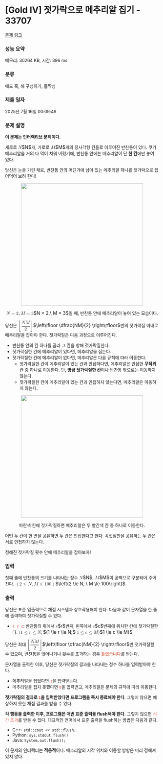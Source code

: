# [Gold IV] 젓가락으로 메추리알 집기 - 33707 

[문제 링크](https://www.acmicpc.net/problem/33707) 

### 성능 요약

메모리: 30264 KB, 시간: 396 ms

### 분류

애드 혹, 해 구성하기, 홀짝성

### 제출 일자

2025년 7월 16일 00:09:49

### 문제 설명

<p><strong>이 문제는 인터랙티브 문제이다.</strong></p>

<p>세로로 <mjx-container class="MathJax" jax="CHTML" style="font-size: 109%; position: relative;"><mjx-math class="MJX-TEX" aria-hidden="true"><mjx-mi class="mjx-i"><mjx-c class="mjx-c1D441 TEX-I"></mjx-c></mjx-mi></mjx-math><mjx-assistive-mml unselectable="on" display="inline"><math xmlns="http://www.w3.org/1998/Math/MathML"><mi>N</mi></math></mjx-assistive-mml><span aria-hidden="true" class="no-mathjax mjx-copytext">$N$</span></mjx-container>개, 가로로 <mjx-container class="MathJax" jax="CHTML" style="font-size: 109%; position: relative;"><mjx-math class="MJX-TEX" aria-hidden="true"><mjx-mi class="mjx-i"><mjx-c class="mjx-c1D440 TEX-I"></mjx-c></mjx-mi></mjx-math><mjx-assistive-mml unselectable="on" display="inline"><math xmlns="http://www.w3.org/1998/Math/MathML"><mi>M</mi></math></mjx-assistive-mml><span aria-hidden="true" class="no-mathjax mjx-copytext">$M$</span></mjx-container>개의 정사각형 칸들로 이루어진 반찬통이 있다. 쿠가 메추리알을 거의 다 먹어 치워 버렸기에, 반찬통 안에는 메추리알이 단 <strong>한 칸</strong>에만 놓여 있다.</p>

<p>당신은 눈을 가린 채로, 반찬통 안의 어딘가에 남아 있는 메추리알 하나를 젓가락으로 집어먹어 보려 한다! </p>

<p style="text-align: center;"><img alt="" src="https://upload.acmicpc.net/e721f27d-21ea-407d-8f52-30baf0dd9a21/-/preview/" style="width: 400px;"></p>

<p style="text-align: center;"><mjx-container class="MathJax" jax="CHTML" style="font-size: 109%; position: relative;"> <mjx-math class="MJX-TEX" aria-hidden="true"><mjx-mi class="mjx-i"><mjx-c class="mjx-c1D441 TEX-I"></mjx-c></mjx-mi><mjx-mo class="mjx-n" space="4"><mjx-c class="mjx-c3D"></mjx-c></mjx-mo><mjx-mn class="mjx-n" space="4"><mjx-c class="mjx-c32"></mjx-c></mjx-mn><mjx-mo class="mjx-n"><mjx-c class="mjx-c2C"></mjx-c></mjx-mo><mjx-mtext class="mjx-n" space="2"><mjx-c class="mjx-cA0"></mjx-c></mjx-mtext><mjx-mi class="mjx-i"><mjx-c class="mjx-c1D440 TEX-I"></mjx-c></mjx-mi><mjx-mo class="mjx-n" space="4"><mjx-c class="mjx-c3D"></mjx-c></mjx-mo><mjx-mn class="mjx-n" space="4"><mjx-c class="mjx-c33"></mjx-c></mjx-mn></mjx-math><mjx-assistive-mml unselectable="on" display="inline"><math xmlns="http://www.w3.org/1998/Math/MathML"><mi>N</mi><mo>=</mo><mn>2</mn><mo>,</mo><mtext> </mtext><mi>M</mi><mo>=</mo><mn>3</mn></math></mjx-assistive-mml><span aria-hidden="true" class="no-mathjax mjx-copytext">$N = 2,\ M = 3$</span></mjx-container>일 때, 반찬통 안에 메추리알이 놓여 있는 모습이다.</p>

<p>당신은 <mjx-container class="MathJax" jax="CHTML" style="font-size: 109%; position: relative;"><mjx-math class="MJX-TEX" aria-hidden="true"><mjx-mrow><mjx-mo class="mjx-s3"><mjx-c class="mjx-c230A TEX-S3"></mjx-c></mjx-mo><mjx-mstyle><mjx-mfrac><mjx-frac type="d"><mjx-num><mjx-nstrut type="d"></mjx-nstrut><mjx-mrow><mjx-mi class="mjx-i"><mjx-c class="mjx-c1D441 TEX-I"></mjx-c></mjx-mi><mjx-mi class="mjx-i"><mjx-c class="mjx-c1D440 TEX-I"></mjx-c></mjx-mi></mjx-mrow></mjx-num><mjx-dbox><mjx-dtable><mjx-line type="d"></mjx-line><mjx-row><mjx-den><mjx-dstrut type="d"></mjx-dstrut><mjx-mn class="mjx-n"><mjx-c class="mjx-c32"></mjx-c></mjx-mn></mjx-den></mjx-row></mjx-dtable></mjx-dbox></mjx-frac></mjx-mfrac></mjx-mstyle><mjx-mo class="mjx-s3"><mjx-c class="mjx-c230B TEX-S3"></mjx-c></mjx-mo></mjx-mrow></mjx-math><mjx-assistive-mml unselectable="on" display="inline"><math xmlns="http://www.w3.org/1998/Math/MathML"><mrow data-mjx-texclass="INNER"><mo data-mjx-texclass="OPEN">⌊</mo><mstyle displaystyle="true" scriptlevel="0"><mfrac><mrow><mi>N</mi><mi>M</mi></mrow><mn>2</mn></mfrac></mstyle><mo data-mjx-texclass="CLOSE">⌋</mo></mrow></math></mjx-assistive-mml><span aria-hidden="true" class="no-mathjax mjx-copytext">$\left\lfloor \dfrac{NM}{2} \right\rfloor$</span></mjx-container>번의 젓가락질 이내로 메추리알을 잡아야 한다. 젓가락질은 다음 과정으로 이루어진다.</p>

<ul>
	<li>반찬통 안의 칸 하나를 골라 그 칸을 향해 젓가락질한다.</li>
	<li>젓가락질한 칸에 메추리알이 있다면, 메추리알을 집는다.</li>
	<li>젓가락질한 칸에 메추리알이 없다면, 메추리알은 다음 규칙에 따라 이동한다.
	<ul>
		<li>젓가락질한 칸이 메추리알이 있는 칸과 인접하다면, 메추리알은 인접한 <strong>무작위</strong> 칸 중 하나로 이동한다. 단, <strong>방금 젓가락질한 칸</strong>이나 반찬통 밖으로는 이동하지 않는다.</li>
		<li>젓가락질한 칸이 메추리알이 있는 칸과 인접하지 않는다면, 메추리알은 이동하지 않는다.</li>
	</ul>
	</li>
</ul>

<p style="text-align: center;"><img alt="" src="https://upload.acmicpc.net/3711e25c-4416-457f-8c91-eb160e5e92ba/-/crop/836x405/47,47/-/preview/" style="width: 400px;"></p>

<p style="text-align: center;">파란색 칸에 젓가락질하면 메추리알은 두 빨간색 칸 중 하나로 이동한다.</p>

<p>어떤 두 칸이 한 변을 공유하면 두 칸은 인접한다고 한다. 꼭짓점만을 공유하는 두 칸은 서로 인접하지 않는다.</p>

<p>정해진 젓가락질 횟수 안에 메추리알을 잡아보자!</p>

### 입력 

 <p>첫째 줄에 반찬통의 크기를 나타내는 정수 <mjx-container class="MathJax" jax="CHTML" style="font-size: 109%; position: relative;"><mjx-math class="MJX-TEX" aria-hidden="true"><mjx-mi class="mjx-i"><mjx-c class="mjx-c1D441 TEX-I"></mjx-c></mjx-mi></mjx-math><mjx-assistive-mml unselectable="on" display="inline"><math xmlns="http://www.w3.org/1998/Math/MathML"><mi>N</mi></math></mjx-assistive-mml><span aria-hidden="true" class="no-mathjax mjx-copytext">$N$</span></mjx-container>, <mjx-container class="MathJax" jax="CHTML" style="font-size: 109%; position: relative;"><mjx-math class="MJX-TEX" aria-hidden="true"><mjx-mi class="mjx-i"><mjx-c class="mjx-c1D440 TEX-I"></mjx-c></mjx-mi></mjx-math><mjx-assistive-mml unselectable="on" display="inline"><math xmlns="http://www.w3.org/1998/Math/MathML"><mi>M</mi></math></mjx-assistive-mml><span aria-hidden="true" class="no-mathjax mjx-copytext">$M$</span></mjx-container>이 공백으로 구분되어 주어진다. <mjx-container class="MathJax" jax="CHTML" style="font-size: 109%; position: relative;"><mjx-math class="MJX-TEX" aria-hidden="true"><mjx-mrow><mjx-mo class="mjx-n"><mjx-c class="mjx-c28"></mjx-c></mjx-mo><mjx-mn class="mjx-n"><mjx-c class="mjx-c32"></mjx-c></mjx-mn><mjx-mo class="mjx-n" space="4"><mjx-c class="mjx-c2264"></mjx-c></mjx-mo><mjx-mi class="mjx-i" space="4"><mjx-c class="mjx-c1D441 TEX-I"></mjx-c></mjx-mi><mjx-mo class="mjx-n"><mjx-c class="mjx-c2C"></mjx-c></mjx-mo><mjx-mtext class="mjx-n" space="2"><mjx-c class="mjx-cA0"></mjx-c></mjx-mtext><mjx-mi class="mjx-i"><mjx-c class="mjx-c1D440 TEX-I"></mjx-c></mjx-mi><mjx-mo class="mjx-n" space="4"><mjx-c class="mjx-c2264"></mjx-c></mjx-mo><mjx-mn class="mjx-n" space="4"><mjx-c class="mjx-c31"></mjx-c><mjx-c class="mjx-c30"></mjx-c><mjx-c class="mjx-c30"></mjx-c></mjx-mn><mjx-mo class="mjx-n"><mjx-c class="mjx-c29"></mjx-c></mjx-mo></mjx-mrow></mjx-math><mjx-assistive-mml unselectable="on" display="inline"><math xmlns="http://www.w3.org/1998/Math/MathML"><mrow data-mjx-texclass="INNER"><mo data-mjx-texclass="OPEN">(</mo><mn>2</mn><mo>≤</mo><mi>N</mi><mo>,</mo><mtext> </mtext><mi>M</mi><mo>≤</mo><mn>100</mn><mo data-mjx-texclass="CLOSE">)</mo></mrow></math></mjx-assistive-mml><span aria-hidden="true" class="no-mathjax mjx-copytext">$\left(2 \le N, \ M \le 100\right)$</span> </mjx-container></p>

### 출력 

 <p>당신은 표준 입출력으로 채점 시스템과 상호작용해야 한다. 다음과 같이 문자열을 한 줄에 출력하여 젓가락질할 수 있다.</p>

<ul>
	<li><span style="color:#e74c3c;"><code>? r c</code></span>: 반찬통의 위에서 <mjx-container class="MathJax" jax="CHTML" style="font-size: 109%; position: relative;"><mjx-math class="MJX-TEX" aria-hidden="true"><mjx-mi class="mjx-i"><mjx-c class="mjx-c1D45F TEX-I"></mjx-c></mjx-mi></mjx-math><mjx-assistive-mml unselectable="on" display="inline"><math xmlns="http://www.w3.org/1998/Math/MathML"><mi>r</mi></math></mjx-assistive-mml><span aria-hidden="true" class="no-mathjax mjx-copytext">$r$</span></mjx-container>번째, 왼쪽에서 <mjx-container class="MathJax" jax="CHTML" style="font-size: 109%; position: relative;"><mjx-math class="MJX-TEX" aria-hidden="true"><mjx-mi class="mjx-i"><mjx-c class="mjx-c1D450 TEX-I"></mjx-c></mjx-mi></mjx-math><mjx-assistive-mml unselectable="on" display="inline"><math xmlns="http://www.w3.org/1998/Math/MathML"><mi>c</mi></math></mjx-assistive-mml><span aria-hidden="true" class="no-mathjax mjx-copytext">$c$</span></mjx-container>번째에 위치한 칸에 젓가락질한다. <mjx-container class="MathJax" jax="CHTML" style="font-size: 109%; position: relative;"><mjx-math class="MJX-TEX" aria-hidden="true"><mjx-mo class="mjx-n"><mjx-c class="mjx-c28"></mjx-c></mjx-mo><mjx-mn class="mjx-n"><mjx-c class="mjx-c31"></mjx-c></mjx-mn><mjx-mo class="mjx-n" space="4"><mjx-c class="mjx-c2264"></mjx-c></mjx-mo><mjx-mi class="mjx-i" space="4"><mjx-c class="mjx-c1D45F TEX-I"></mjx-c></mjx-mi><mjx-mo class="mjx-n" space="4"><mjx-c class="mjx-c2264"></mjx-c></mjx-mo><mjx-mi class="mjx-i" space="4"><mjx-c class="mjx-c1D441 TEX-I"></mjx-c></mjx-mi><mjx-mo class="mjx-n"><mjx-c class="mjx-c3B"></mjx-c></mjx-mo></mjx-math><mjx-assistive-mml unselectable="on" display="inline"><math xmlns="http://www.w3.org/1998/Math/MathML"><mo stretchy="false">(</mo><mn>1</mn><mo>≤</mo><mi>r</mi><mo>≤</mo><mi>N</mi><mo>;</mo></math></mjx-assistive-mml><span aria-hidden="true" class="no-mathjax mjx-copytext">$(1 \le r \le N;$</span></mjx-container> <mjx-container class="MathJax" jax="CHTML" style="font-size: 109%; position: relative;"><mjx-math class="MJX-TEX" aria-hidden="true"><mjx-mn class="mjx-n"><mjx-c class="mjx-c31"></mjx-c></mjx-mn><mjx-mo class="mjx-n" space="4"><mjx-c class="mjx-c2264"></mjx-c></mjx-mo><mjx-mi class="mjx-i" space="4"><mjx-c class="mjx-c1D450 TEX-I"></mjx-c></mjx-mi><mjx-mo class="mjx-n" space="4"><mjx-c class="mjx-c2264"></mjx-c></mjx-mo><mjx-mi class="mjx-i" space="4"><mjx-c class="mjx-c1D440 TEX-I"></mjx-c></mjx-mi><mjx-mo class="mjx-n"><mjx-c class="mjx-c29"></mjx-c></mjx-mo></mjx-math><mjx-assistive-mml unselectable="on" display="inline"><math xmlns="http://www.w3.org/1998/Math/MathML"><mn>1</mn><mo>≤</mo><mi>c</mi><mo>≤</mo><mi>M</mi><mo stretchy="false">)</mo></math></mjx-assistive-mml><span aria-hidden="true" class="no-mathjax mjx-copytext">$1 \le c \le M)$</span> </mjx-container></li>
</ul>

<p>당신은 최대 <mjx-container class="MathJax" jax="CHTML" style="font-size: 109%; position: relative;"><mjx-math class="MJX-TEX" aria-hidden="true"><mjx-mrow><mjx-mo class="mjx-s3"><mjx-c class="mjx-c230A TEX-S3"></mjx-c></mjx-mo><mjx-mstyle><mjx-mfrac><mjx-frac type="d"><mjx-num><mjx-nstrut type="d"></mjx-nstrut><mjx-mrow><mjx-mi class="mjx-i"><mjx-c class="mjx-c1D441 TEX-I"></mjx-c></mjx-mi><mjx-mi class="mjx-i"><mjx-c class="mjx-c1D440 TEX-I"></mjx-c></mjx-mi></mjx-mrow></mjx-num><mjx-dbox><mjx-dtable><mjx-line type="d"></mjx-line><mjx-row><mjx-den><mjx-dstrut type="d"></mjx-dstrut><mjx-mn class="mjx-n"><mjx-c class="mjx-c32"></mjx-c></mjx-mn></mjx-den></mjx-row></mjx-dtable></mjx-dbox></mjx-frac></mjx-mfrac></mjx-mstyle><mjx-mo class="mjx-s3"><mjx-c class="mjx-c230B TEX-S3"></mjx-c></mjx-mo></mjx-mrow></mjx-math><mjx-assistive-mml unselectable="on" display="inline"><math xmlns="http://www.w3.org/1998/Math/MathML"><mrow data-mjx-texclass="INNER"><mo data-mjx-texclass="OPEN">⌊</mo><mstyle displaystyle="true" scriptlevel="0"><mfrac><mrow><mi>N</mi><mi>M</mi></mrow><mn>2</mn></mfrac></mstyle><mo data-mjx-texclass="CLOSE">⌋</mo></mrow></math></mjx-assistive-mml><span aria-hidden="true" class="no-mathjax mjx-copytext">$\left\lfloor \dfrac{NM}{2} \right\rfloor$</span></mjx-container>번 젓가락질할 수 있으며, 반찬통을 벗어나거나 횟수를 초과하는 경우 <span data-darkreader-inline-color="" style="color: rgb(221, 65, 36); --darkreader-inline-color: var(--darkreader-text-dd4124, #e0543a);">틀렸습니다</span>를 받는다.</p>

<p>문자열을 출력한 이후, 당신은 젓가락질의 결과를 나타내는 정수 하나를 입력받아야 한다.</p>

<ul>
	<li>메추리알을 집었다면 <span style="color:#e74c3c;"><code>1</code></span>을 입력받는다.</li>
	<li>메추리알을 집지 못했다면 <span style="color:#e74c3c;"><code>0</code></span>을 입력받고, 메추리알은 문제의 규칙에 따라 이동한다.</li>
</ul>

<p><strong>젓가락질의 결과로 <span style="color:#e74c3c;"><code>1</code></span>을 입력받았다면 프로그램을 즉시 종료해야 한다</strong>. 그렇지 않으면 예상하지 못한 채점 결과를 받을 수 있다.</p>

<p><strong>각 행동을 출력한 이후, 프로그램은 매번 표준 출력을 flush해야 한다.</strong> 그렇지 않으면 <span style="color:#fa7268;"><span data-darkreader-inline-color="" style="--darkreader-inline-color: var(--darkreader-text-f39c12, #fa7268);">시간 초과</span></span>를 받을 수 있다. 대표적인 언어에서 표준 출력을 flush하는 방법은 다음과 같다.</p>

<ul>
	<li>C++: <code>std::cout << std::flush;</code></li>
	<li>Python: <code>sys.stdout.flush()</code></li>
	<li>Java: <code>System.out.flush();</code></li>
</ul>

<p>이 문제의 인터랙터는 <strong>적응적</strong>이다. 메추리알의 시작 위치와 이동할 방향은 미리 정해져 있지 않다.</p>

